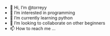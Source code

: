 - 👋 Hi, I’m @torreyy
- 👀 I’m interested in programming
- 🌱 I’m currently learning python
- 💞️ I’m looking to collaborate on other beginners
- 📫 How to reach me ...

<!---
torreyy/torreyy is a ✨ special ✨ repository because its `README.md` (this file) appears on your GitHub profile.
You can click the Preview link to take a look at your changes.
--->
